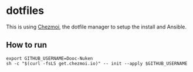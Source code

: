 # dotfiles

This is using [Chezmoi](https://chezmoi.io), the dotfile manager to setup the install and Ansible. 

## How to run

```shell
export GITHUB_USERNAME=Dooc-Nuken
sh -c "$(curl -fsLS get.chezmoi.io)" -- init --apply $GITHUB_USERNAME
```

